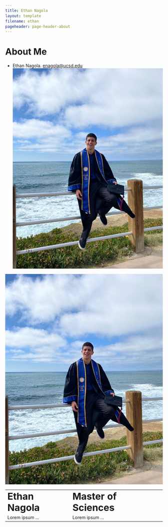 ```yaml
---
title: Ethan Nagola
layout: template
filename: ethan
pageheader: page-header-about
--- 
```

# About Me
- Ethan Nagola. enagola@ucsd.edu\
![image](/Photos/EthanPic.jpeg)

<table border="0">
 <tr>
    <td><b style="font-size:30px">Ethan Nagola</b></td>
    <td><b style="font-size:30px">Master of Sciences</b></td>
 </tr>
 <tr>
    <img src="/Photos/EthanPic.jpeg">
    <td>Lorem ipsum ...</td>
    <td>Lorem ipsum ...</td>
 </tr>
</table>
